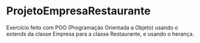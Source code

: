 # ProjetoEmpresaRestaurante
Exercício feito com POO (Programação Orientada a Objeto) usando o extends da classe Empresa para a classe Restaurante, e usando o herança.
